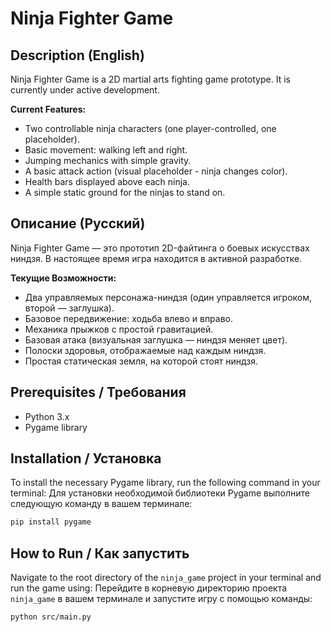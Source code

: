 # Ninja Fighter Game

## Description (English)

Ninja Fighter Game is a 2D martial arts fighting game prototype. It is currently under active development.

**Current Features:**
*   Two controllable ninja characters (one player-controlled, one placeholder).
*   Basic movement: walking left and right.
*   Jumping mechanics with simple gravity.
*   A basic attack action (visual placeholder - ninja changes color).
*   Health bars displayed above each ninja.
*   A simple static ground for the ninjas to stand on.

## Описание (Русский)

Ninja Fighter Game — это прототип 2D-файтинга о боевых искусствах ниндзя. В настоящее время игра находится в активной разработке.

**Текущие Возможности:**
*   Два управляемых персонажа-ниндзя (один управляется игроком, второй — заглушка).
*   Базовое передвижение: ходьба влево и вправо.
*   Механика прыжков с простой гравитацией.
*   Базовая атака (визуальная заглушка — ниндзя меняет цвет).
*   Полоски здоровья, отображаемые над каждым ниндзя.
*   Простая статическая земля, на которой стоят ниндзя.

## Prerequisites / Требования

*   Python 3.x
*   Pygame library

## Installation / Установка

To install the necessary Pygame library, run the following command in your terminal:
Для установки необходимой библиотеки Pygame выполните следующую команду в вашем терминале:

```bash
pip install pygame
```

## How to Run / Как запустить

Navigate to the root directory of the `ninja_game` project in your terminal and run the game using:
Перейдите в корневую директорию проекта `ninja_game` в вашем терминале и запустите игру с помощью команды:

```bash
python src/main.py
```
